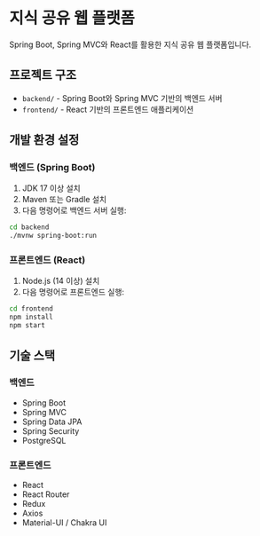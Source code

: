 # 지식 공유 웹 플랫폼

Spring Boot, Spring MVC와 React를 활용한 지식 공유 웹 플랫폼입니다.

## 프로젝트 구조

- `backend/` - Spring Boot와 Spring MVC 기반의 백엔드 서버
- `frontend/` - React 기반의 프론트엔드 애플리케이션

## 개발 환경 설정

### 백엔드 (Spring Boot)

1. JDK 17 이상 설치
2. Maven 또는 Gradle 설치
3. 다음 명령어로 백엔드 서버 실행:

```bash
cd backend
./mvnw spring-boot:run
```

### 프론트엔드 (React)

1. Node.js (14 이상) 설치
2. 다음 명령어로 프론트엔드 실행:

```bash
cd frontend
npm install
npm start
```

## 기술 스택

### 백엔드
- Spring Boot
- Spring MVC
- Spring Data JPA
- Spring Security
- PostgreSQL

### 프론트엔드
- React
- React Router
- Redux
- Axios
- Material-UI / Chakra UI 